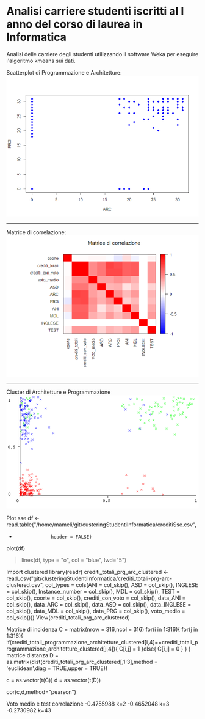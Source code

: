 # Analisi carriere studenti iscritti al I anno del corso di laurea in Informatica

Analisi delle carriere degli studenti utilizzando il software Weka per eseguire l'algoritmo kmeans sui dati.

Scatterplot di Programmazione e Architetture:
![arc](img/arcPrg.png)
___
Matrice di correlazione:
![cor](img/corMatrix.png)
___
Cluster di Architetture e Programmazione
![clu](img/ARC-PRG-Cluster.png)


Plot sse
df <- read.table("/home/mameli/git/custeringStudentiInformatica/creditiSse.csv", 
+                  header = FALSE)

plot(df)
> lines(df, type = "o", col = "blue", lwd="5")

Import clustered
library(readr)
crediti_totali_prg_arc_clustered <- read_csv("git/clusteringStudentiInformatica/crediti_totali-prg-arc-clustered.csv", 
    col_types = cols(ANI = col_skip(), ASD = col_skip(), 
        INGLESE = col_skip(), Instance_number = col_skip(), 
        MDL = col_skip(), TEST = col_skip(), 
        coorte = col_skip(), crediti_con_voto = col_skip(), 
        data_ANI = col_skip(), data_ARC = col_skip(), 
        data_ASD = col_skip(), data_INGLESE = col_skip(), 
        data_MDL = col_skip(), data_PRG = col_skip(), 
        voto_medio = col_skip()))
View(crediti_totali_prg_arc_clustered)

Matrice di incidenza
C = matrix(nrow = 316,ncol = 316)
for(i in 1:316){
    for(j in 1:316){
        if(crediti_totali_programmazione_architetture_clustered[i,4]==crediti_totali_programmazione_architetture_clustered[j,4]){
            C[i,j] = 1
        }else{
            C[i,j] = 0
        }
    }
}
matrice distanza
D = as.matrix(dist(crediti_totali_prg_arc_clustered[,1:3],method = 'euclidean',diag = TRUE,upper = TRUE))

c = as.vector(t(C))
d = as.vector(t(D))

cor(c,d,method="pearson")

Voto medio e test correlazione
-0.4755988 k=2
-0.4652048 k=3
-0.2730982 k=43
